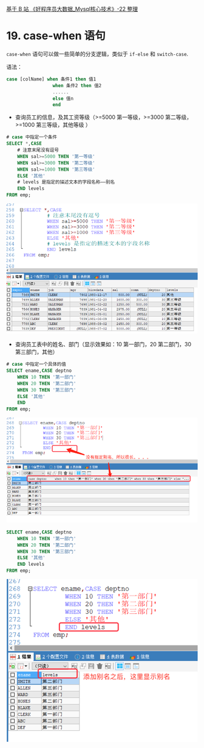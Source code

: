[基于 B 站 《好程序员大数据_Mysql核心技术》-22 整理](https://www.bilibili.com/video/BV1ut4y1y7tt?p=22)

# 19. case-when 语句

`case-when` 语句可以做一些简单的分支逻辑，类似于 `if-else` 和 `switch-case`.

语法：

```sql
case [colName] when 条件1 then 值1
			     when 条件2 then 值2
			     ......
			     else 值n
			     end
```

* 查询员工的信息，及其工资等级（>=5000 第一等级，>=3000 第二等级，>=1000 第三等级，其他等级 ）

```sql
# case 中指定一个条件
SELECT *,CASE 
	# 注意末尾没有逗号
	WHEN sal>=5000 THEN '第一等级'
	WHEN sal>=3000 THEN '第二等级'
	WHEN sal>=1000 THEN '第三等级'
	ELSE '其他'
	# levels 是指定的描述文本的字段名称——别名
	END levels
FROM emp;
```

![](pics/19-1-casewhen1.png)

* 查询员工表中的姓名、部门（显示效果如：10 第一部门，20 第二部门，30 第三部门，其他）

```sql
# case 中指定一个具体的值
SELECT ename,CASE deptno
	WHEN 10 THEN '第一部门'
	WHEN 20 THEN '第二部门'
	WHEN 30 THEN '第三部门'
	ELSE '其他'
	END
FROM emp;
```

![](pics/19-2-casewhen2.png)

```sql
SELECT ename,CASE deptno
	WHEN 10 THEN '第一部门'
	WHEN 20 THEN '第二部门'
	WHEN 30 THEN '第三部门'
	ELSE '其他'
	END levels
FROM emp;
```

![](pics/19-3-casewhen和别名.png)